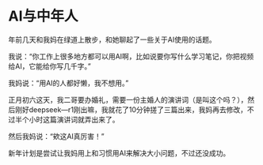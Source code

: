 # AI与中年人

年前几天和我妈在绿道上散步，和她聊起了一些关于AI使用的话题。

我说：“你工作上很多地方都可以用AI啊，比如说要你写什么学习笔记，你把视频给AI，它能给你写几千字。”

我妈说：“用AI的人都好懒，我不想用。”

正月初六这天，我二哥要办婚礼，需要一份主婚人的演讲词（是叫这个吗？），然后刚好deepseek—r1刚出嘛，我就花了10分钟搓了三篇出来，我妈再去修改，不过半个小时这篇演讲词就弄出来了。

然后我妈说：“欸这AI真厉害！”

新年计划是尝试让我妈用上和习惯用AI来解决大小问题，不过还没成功。


